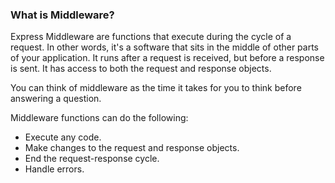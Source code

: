 ### What is Middleware?

Express Middleware are functions that execute during the cycle of a request. In other words, it's a software that sits in the middle of other parts of your application. It runs after a request is received, but before a response is sent. It has access to both the request and response objects.

You can think of middleware as the time it takes for you to think before answering a question.

Middleware functions can do the following:

- Execute any code.
- Make changes to the request and response objects.
- End the request-response cycle.
- Handle errors.

